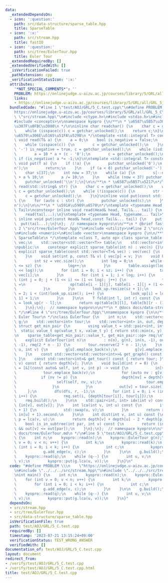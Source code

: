 ```yaml
---
data:
  _extendedDependsOn:
  - icon: ':question:'
    path: src/data-structure/sparse_table.hpp
    title: SparseTable
  - icon: ':x:'
    path: src/stream.hpp
    title: fastIO
  - icon: ':question:'
    path: src/tree/EulerTour.hpp
    title: Euler Tour
  _extendedRequiredBy: []
  _extendedVerifiedWith: []
  _isVerificationFailed: true
  _pathExtension: cpp
  _verificationStatusIcon: ':x:'
  attributes:
    '*NOT_SPECIAL_COMMENTS*': ''
    PROBLEM: https://onlinejudge.u-aizu.ac.jp/courses/library/5/GRL/all/GRL_5_C
    links:
    - https://onlinejudge.u-aizu.ac.jp/courses/library/5/GRL/all/GRL_5_C
  bundledCode: "#line 1 \"test/AOJ/GRL/5_C.test.cpp\"\n#define PROBLEM \\\n    \"\
    https://onlinejudge.u-aizu.ac.jp/courses/library/5/GRL/all/GRL_5_C\"\n#line 2\
    \ \"src/stream.hpp\"\n#include <ctype.h>\n#include <stdio.h>\n#include <string>\n\
    #include <concepts>\n\nnamespace kyopro {\n/**\n * \u6587\u5B57\u30921\u500B\u8AAD\
    \u307F\u8FBC\u3080\n */\n\ninline char readchar() {\n    char c = getchar_unlocked();\n\
    \    while (isspace(c)) c = getchar_unlocked();\n    return c;\n}\n/**\n *  \u6574\
    \u6570\u306E\u5165\u51FA\u529B\n */\ntemplate <std::integral T> constexpr inline\
    \ void read(T& a) {\n    a = 0;\n    bool is_negative = false;\n    char c = getchar_unlocked();\n\
    \    while (isspace(c)) {\n        c = getchar_unlocked();\n    }\n    if (c ==\
    \ '-') is_negative = true, c = getchar_unlocked();\n    while (isdigit(c)) {\n\
    \        a = 10 * a + (c - '0');\n        c = getchar_unlocked();\n    }\n   \
    \ if (is_negative) a *= -1;\n}\n\ntemplate <std::integral T> constexpr inline\
    \ void put(T a) {\n    if (!a) {\n        putchar_unlocked('0');\n        putchar_unlocked('\\\
    n');\n        return;\n    }\n    if (a < 0) putchar_unlocked('-'), a *= -1;\n\
    \    char s[37];\n    int now = 37;\n    while (a) {\n        s[--now] = (char)'0'\
    \ + a % 10;\n        a /= 10;\n    }\n    while (now < 37) putchar_unlocked(s[now++]);\n\
    \    putchar_unlocked('\\n');\n}\n\n/**\n * \u6587\u5B57\u5217\n*/\ninline void\
    \ read(std::string& str) {\n    char c = getchar_unlocked();\n    while (isspace(c))\
    \ c = getchar_unlocked();\n    while (!isspace(c)) {\n        str += c;\n    \
    \    c = getchar_unlocked();\n    }\n}\ninline void put(const std::string& str)\
    \ {\n    for (auto c : str) {\n        putchar_unlocked(c);\n    }\n    putchar_unlocked('\\\
    n');\n}\n\n/**\n * \u591A\u5909\u6570\n*/\ntemplate <typename Head, typename...\
    \ Tail>\nconstexpr inline void read(Head& head, Tail&... tail) {\n    read(head);\n\
    \    read(tail...);\n}\ntemplate <typename Head, typename... Tail>\nconstexpr\
    \ inline void put(const Head& head,const Tail&... tail) {\n    put(head);\n  \
    \  put(tail...);\n}\n};  // namespace kyopro\n\n/**\n * @brief fastIO\n */\n#line\
    \ 2 \"src/tree/EulerTour.hpp\"\n#include <utility>\n#line 2 \"src/data-structure/sparse_table.hpp\"\
    \n#include <numeric>\n#include <vector>\nnamespace kyopro {\n\n/**\n * @brief\
    \ SparseTable\n */\ntemplate <class T, auto op> class sparse_table {\n    std::vector<T>\
    \ vec;\n    std::vector<std::vector<T>> table;\n    std::vector<int> look_up;\n\
    \npublic:\n    constexpr explicit sparse_table(int n) : vec(n) {}\n    constexpr\
    \ explicit sparse_table(const std::vector<T>& vec) : vec(vec) {\n        build();\n\
    \    }\n    void set(int p, const T& v) { vec[p] = v; }\n    void build() {\n\
    \        int sz = vec.size();\n        int log = 0;\n        while ((1 << log)\
    \ <= sz) {\n            log++;\n        }\n        table.assign(log, std::vector<T>(1\
    \ << log));\n        for (int i = 0; i < sz; i++) {\n            table[0][i] =\
    \ vec[i];\n        }\n        for (int i = 1; i < log; i++) {\n            for\
    \ (int j = 0; j + (1 << i) <= (1 << log); j++) {\n                table[i][j]\
    \ =\n                    op(table[i - 1][j], table[i - 1][j + (1 << (i - 1))]);\n\
    \            }\n        }\n        look_up.resize(sz + 1);\n        for (int i\
    \ = 2; i < (int)look_up.size(); i++) {\n            look_up[i] = look_up[i >>\
    \ 1] + 1;\n        }\n    }\n\n    T fold(int l, int r) const {\n        int b\
    \ = look_up[r - l];\n        return op(table[b][l], table[b][r - (1 << b)]);\n\
    \    }\n};\n};  // namespace kyopro\n\n/**\n * @docs docs/data-structure/sparse_table.md\n\
    \ */\n#line 4 \"src/tree/EulerTour.hpp\"\nnamespace kyopro {\n\n/**\n * @brief\
    \ Euler Tour\n */\nclass EulerTour {\n    int n;\n    std::vector<std::vector<int>>\
    \ g;\n    std::vector<int> tour;\n    std::vector<int> in, out, depth;\n\n   \
    \ struct get_min_pair {\n        using value_t = std::pair<int, int>;\n      \
    \  static value_t op(value_t x, value_t y) { return std::min(x, y); }\n    };\n\
    \n    sparse_table<get_min_pair::value_t, get_min_pair::op> rmq;\n\npublic:\n\
    \    explicit EulerTour(int n)\n        : n(n), g(n), in(n, -1), out(n, -1), depth(n,\
    \ -1), rmq(2 * n - 1) {\n        tour.reserve(2 * n - 1);\n    }\n    void add_edge(int\
    \ u, int v) {\n        g[u].emplace_back(v);\n        g[v].emplace_back(u);\n\
    \    }\n    const std::vector<std::vector<int>>& get_graph() const { return g;\
    \ }\n    const std::vector<int>& get_tour() const { return tour; }\n    int get_depth(int\
    \ v) const { return depth[v]; }\n\n    void build(int r = 0) {\n        auto dfs\
    \ = [&](const auto& self, int v, int p) -> void {\n            in[v] = tour.size();\n\
    \            tour.emplace_back(v);\n            for (auto nv : g[v]) {\n     \
    \           if (nv != p) {\n                    depth[nv] = depth[v] + 1;\n  \
    \                  self(self, nv, v);\n                    tour.emplace_back(v);\n\
    \                }\n            }\n            out[v] = tour.size() - 1;\n   \
    \     };\n        dfs(dfs, r, -1);\n        for (int i = 0; i < (int)tour.size();\
    \ i++) {\n            rmq.set(i, {depth[tour[i]], tour[i]});\n        }\n    \
    \    rmq.build();\n    }\n\n    std::pair<int, int> idx(int v) const { return\
    \ {in[v], out[v]}; }\n    int lca(int v, int u) const {\n        if (in[v] > in[u]\
    \ + 1) {\n            std::swap(u, v);\n        }\n        return rmq.fold(in[v],\
    \ in[u] + 1).second;\n    }\n\n    int dist(int v, int u) const {\n        int\
    \ p = lca(v, u);\n        return depth[v] + depth[u] - 2 * depth[p];\n    }\n\n\
    \    bool is_in_subtree(int par, int v) const {\n        return (in[par] <= in[v]\
    \ && out[v] <= out[par]);\n    }\n};\n};  // namespace kyopro\n\n/**\n * @docs\
    \ docs/tree/EulerTour.md\n */\n#line 5 \"test/AOJ/GRL/5_C.test.cpp\"\nint main()\
    \ {\n    int n;\n    kyopro::read(n);\n    kyopro::EulerTour g(n);\n    for (int\
    \ v = 0; v < n; v++) {\n        int k;\n        kyopro::read(k);\n        for\
    \ (int i = 0; i < k; i++) {\n            int c;\n            kyopro::read(c);\n\
    \            g.add_edge(v, c);\n        }\n    }\n\n    g.build();\n    int q;\n\
    \    kyopro::read(q);\n    while (q--) {\n        int u, v;\n        kyopro::read(u,\
    \ v);\n        kyopro::put(g.lca(u, v));\n    }\n}\n"
  code: "#define PROBLEM \\\n    \"https://onlinejudge.u-aizu.ac.jp/courses/library/5/GRL/all/GRL_5_C\"\
    \n#include \"../../../src/stream.hpp\"\n#include \"../../../src/tree/EulerTour.hpp\"\
    \nint main() {\n    int n;\n    kyopro::read(n);\n    kyopro::EulerTour g(n);\n\
    \    for (int v = 0; v < n; v++) {\n        int k;\n        kyopro::read(k);\n\
    \        for (int i = 0; i < k; i++) {\n            int c;\n            kyopro::read(c);\n\
    \            g.add_edge(v, c);\n        }\n    }\n\n    g.build();\n    int q;\n\
    \    kyopro::read(q);\n    while (q--) {\n        int u, v;\n        kyopro::read(u,\
    \ v);\n        kyopro::put(g.lca(u, v));\n    }\n}"
  dependsOn:
  - src/stream.hpp
  - src/tree/EulerTour.hpp
  - src/data-structure/sparse_table.hpp
  isVerificationFile: true
  path: test/AOJ/GRL/5_C.test.cpp
  requiredBy: []
  timestamp: '2023-07-21 13:15:24+09:00'
  verificationStatus: TEST_WRONG_ANSWER
  verifiedWith: []
documentation_of: test/AOJ/GRL/5_C.test.cpp
layout: document
redirect_from:
- /verify/test/AOJ/GRL/5_C.test.cpp
- /verify/test/AOJ/GRL/5_C.test.cpp.html
title: test/AOJ/GRL/5_C.test.cpp
---
```

